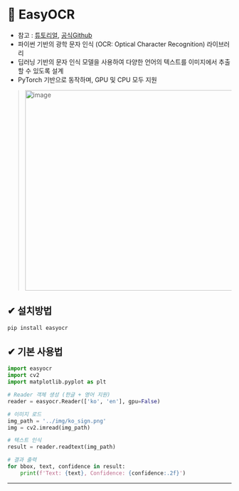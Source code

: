  
 
# 📌 EasyOCR 

- 참고 : [튜토리얼](https://www.jaided.ai/easyocr/tutorial/), [공식Github](https://github.com/JaidedAI/EasyOCR)
-  파이썬 기반의 광학 문자 인식 (OCR: Optical Character Recognition) 라이브러리
-  딥러닝 기반의 문자 인식 모델을 사용하여 다양한 언어의 텍스트를 이미지에서 추출할 수 있도록 설계
-  PyTorch 기반으로 동작하며, GPU 및 CPU 모두 지원

> <img width="500" height="450" alt="image" src="https://github.com/user-attachments/assets/5b5ce1eb-1078-4beb-b5f1-b918ede9525c" />

## ✔ 설치방법
```bash
pip install easyocr
```

## ✔ 기본 사용법
```python
import easyocr
import cv2
import matplotlib.pyplot as plt

# Reader 객체 생성 (한글 + 영어 지원)
reader = easyocr.Reader(['ko', 'en'], gpu=False)

# 이미지 로드
img_path = '../img/ko_sign.png'
img = cv2.imread(img_path)

# 텍스트 인식
result = reader.readtext(img_path)

# 결과 출력
for bbox, text, confidence in result:
    print(f'Text: {text}, Confidence: {confidence:.2f}')

```

---
